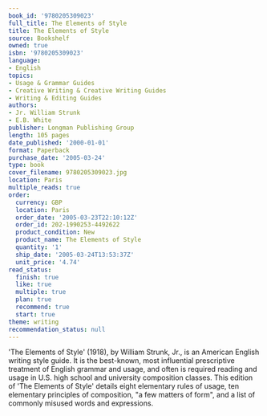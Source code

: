 ```yaml
---
book_id: '9780205309023'
full_title: The Elements of Style
title: The Elements of Style
source: Bookshelf
owned: true
isbn: '9780205309023'
language:
- English
topics:
- Usage & Grammar Guides
- Creative Writing & Creative Writing Guides
- Writing & Editing Guides
authors:
- Jr. William Strunk
- E.B. White
publisher: Longman Publishing Group
length: 105 pages
date_published: '2000-01-01'
format: Paperback
purchase_date: '2005-03-24'
type: book
cover_filename: 9780205309023.jpg
location: Paris
multiple_reads: true
order:
  currency: GBP
  location: Paris
  order_date: '2005-03-23T22:10:12Z'
  order_id: 202-1990253-4492622
  product_condition: New
  product_name: The Elements of Style
  quantity: '1'
  ship_date: '2005-03-24T13:53:37Z'
  unit_price: '4.74'
read_status:
  finish: true
  like: true
  multiple: true
  plan: true
  recommend: true
  start: true
theme: writing
recommendation_status: null
---
```

'The Elements of Style' (1918), by William Strunk, Jr., is an American English writing style guide. It is the best-known, most influential prescriptive treatment of English grammar and usage, and often is required reading and usage in U.S. high school and university composition classes. This edition of 'The Elements of Style' details eight elementary rules of usage, ten elementary principles of composition, "a few matters of form", and a list of commonly misused words and expressions.

